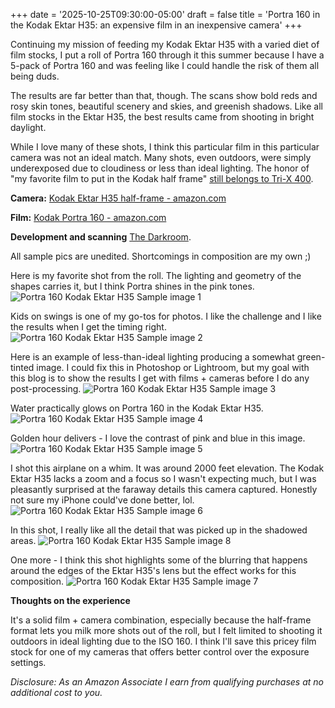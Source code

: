 +++
date = '2025-10-25T09:30:00-05:00'
draft = false
title = 'Portra 160 in the Kodak Ektar H35: an expensive film in an inexpensive camera'
+++

Continuing my mission of feeding my Kodak Ektar H35 with a varied diet of film stocks, I put a roll of Portra 160 through it this summer because I have a 5-pack of Portra 160 and was feeling like I could handle the risk of them all being duds.

The results are far better than that, though. The scans show bold reds and rosy skin tones, beautiful scenery and skies, and greenish shadows. Like all film stocks in the Ektar H35, the best results came from shooting in bright daylight. 

While I love many of these shots, I think this particular film in this particular camera was not an ideal match. Many shots, even outdoors, were simply underexposed due to cloudiness or less than ideal lighting. The honor of "my favorite film to put in the Kodak half frame" [still belongs to Tri-X 400](/posts/kodak-ektar-h35-kodak-tri-x-black-and-white/).

**Camera:** [Kodak Ektar H35 half-frame - amazon.com](https://amzn.to/3J01D0e)

**Film:** [Kodak Portra 160 - amazon.com](https://amzn.to/3Jw93sh)

**Development and scanning** [The Darkroom](https://thedarkroom.com). 

All sample pics are unedited. Shortcomings in composition are my own ;) 

Here is my favorite shot from the roll. The lighting and geometry of the shapes carries it, but I think Portra shines in the pink tones. 
![Portra 160 Kodak Ektar H35 Sample image 1](/img/2025-portra-160-ektar-h35/portra-160-kodak-ektar-h35-1.jpg)

Kids on swings is one of my go-tos for photos. I like the challenge and I like the results when I get the timing right. 
![Portra 160 Kodak Ektar H35 Sample image 2](/img/2025-portra-160-ektar-h35/portra-160-kodak-ektar-h35-2.jpg)

Here is an example of less-than-ideal lighting producing a somewhat green-tinted image. I could fix this in Photoshop or Lightroom, but my goal with this blog is to show the results I get with films + cameras before I do any post-processing.
![Portra 160 Kodak Ektar H35 Sample image 3](/img/2025-portra-160-ektar-h35/portra-160-kodak-ektar-h35-3.jpg)

Water practically glows on Portra 160 in the Kodak Ektar H35.
![Portra 160 Kodak Ektar H35 Sample image 4](/img/2025-portra-160-ektar-h35/portra-160-kodak-ektar-h35-4.jpg)

Golden hour delivers - I love the contrast of pink and blue in this image. 
![Portra 160 Kodak Ektar H35 Sample image 5](/img/2025-portra-160-ektar-h35/portra-160-kodak-ektar-h35-5.jpg)

I shot this airplane on a whim. It was around 2000 feet elevation. The Kodak Ektar H35 lacks a zoom and a focus so I wasn't expecting much, but I was pleasantly surprised at the faraway details this camera captured. Honestly not sure my iPhone could've done better, lol. 
![Portra 160 Kodak Ektar H35 Sample image 6](/img/2025-portra-160-ektar-h35/portra-160-kodak-ektar-h35-6.jpg)

In this shot, I really like all the detail that was picked up in the shadowed areas.
![Portra 160 Kodak Ektar H35 Sample image 8](/img/2025-portra-160-ektar-h35/portra-160-kodak-ektar-h35-8.jpg)

One more - I think this shot highlights some of the blurring that happens around the edges of the Ektar H35's lens but the effect works for this composition. 
![Portra 160 Kodak Ektar H35 Sample image 7](/img/2025-portra-160-ektar-h35/portra-160-kodak-ektar-h35-7.jpg)

**Thoughts on the experience**

It's a solid film + camera combination, especially because the half-frame format lets you milk more shots out of the roll, but I felt limited to shooting it outdoors in ideal lighting due to the ISO 160. I think I'll save this pricey film stock for one of my cameras that offers better control over the exposure settings. 

_Disclosure: As an Amazon Associate I earn from qualifying purchases at no additional cost to you._ 